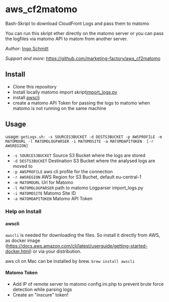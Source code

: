 # aws_cf2matomo

Bash-Skript to download CloudFront Logs and pass them to matomo

You can run this skript ether directly on the matomo server or you can pass the logfiles via matomo API to matom from 
another server. 

_Author_: [Ingo Schmitt](mailto:ingo.schmitt@marketing-factory.de)

_Support and more_: https://github.com/marketing-factory/aws_cf2matomo

## Install

* Clone this repository
* Install locally matomo import skript[import_logs.py](https://github.com/matomo-org/matomo-log-analytics/blob/5.x-dev/import_logs.py)  
* install [awscli](https://docs.aws.amazon.com/cli/latest/userguide/cli-chap-welcome.html)
* create a matomo API Token for passing the logs to matomo when matomo is not running on the same machine

## Usage



usage: `getLogs.sh: -s SOURCES3BUCKET -d DESTS3BUCKET -p AWSPROFILE -m MATOMOURL -l MATOMOLOGPARSER -i MATOMOSITE -a MATOMOAPITOKEN  [-r AWSREGION]`

* `-s SOURCES3BUCKET`         Source S3 Bucket where the logs are stored
* `-d DESTS3BUCKET`           Destination S3 Bucket where the analysed logs are moved to
* `-p AWSPROFILE`             aws cli profile for the connection
* `-r AWSREGION`             AWS Region for S3 Buchet, default eu-central-1
* `-m MATOMOURL`              Url for Matomo
* `-l MATOMOLOGPARSER`        path to matomo Logparser import_logs.py
* `-i MATOMOSITE`             Matomo Site ID
* `-a MATOMOAPITOKEN`         Matomo API Token


### Help on Install
#### awscli
`awscli` is needed for downloading the files. So install it directly from AWS, as docker image 
(https://docs.aws.amazon.com/cli/latest/userguide/getting-started-docker.html) 
or via your distribution.

aws cli on Mac can be installed by brew.
`brew install awscli`

#### Matomo Token
* Add IP of remote server to matomo config.ini.php to prevent brute force detection while parsing logs
* Create an "inscure" token!

